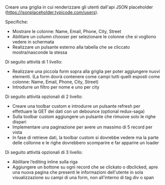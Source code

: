 Creare una griglia in cui renderizzare gli utenti dall'api JSON placeholder (https://jsonplaceholder.typicode.com/users). 
 
Specifiche: 
 
- Mostrare le colonne: Name, Email, Phone, City, Street 
- Abilitare un column chooser per selezionare le colonne che si vogliono vedere in schermata 
- Realizzare un pulsante esterno alla tabella che se cliccato mostra/nasconde la stessa 
 
Di seguito attività di 1 livello: 
 
- Realizzare una piccola form sopra alla griglia per poter aggiungere nuovi elementi. (La form dovrà contenere come campi tutti quelli esposti come colonne: Name, Email, Phone, City, Street) 
- Introdurre un filtro per nome e uno per city 
 
Di seguito attività opzionali di 2 livello: 
 
- Creare una toolbar custom e introdurre un pulsante refresh per effettuare la GET dei dati con un debounce (optional redux-saga) 
- Sulla toolbar custom aggiungere un pulsante che rimuove solo le righe dispari 
- Implementare una paginazione per avere un massimo di 5 record per vista 
- In fase di retrieve dati, la toolbar custom si dovrebbe vedere ma la parte delle collonne e le righe dovrebbero scomparire e far apparire un loader 
 
Di seguito attività opzionali di 3 livello: 
 
- Abilitare l’editing inline sulla riga 
- Aggiungere un bottone su ogni record che se clickato o dbclicked, apre una nuova pagina che presenti le informazioni dell'utente in sola visualizzazione su campi di una form, non all'interno di tag div o span
